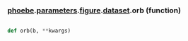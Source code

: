 ### [phoebe](phoebe.md).[parameters](phoebe.parameters.md).[figure](phoebe.parameters.figure.md).[dataset](phoebe.parameters.figure.dataset.md).orb (function)


```py

def orb(b, **kwargs)

```


